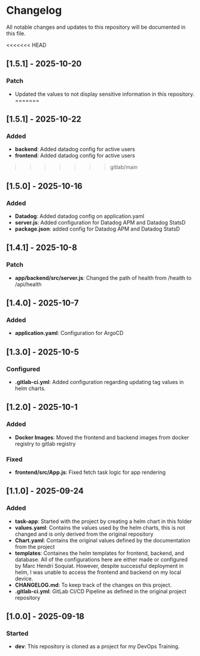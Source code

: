 # Changelog

All notable changes and updates to this repository will be documented in this file.

<<<<<<< HEAD
## [1.5.1] - 2025-10-20

### Patch
- Updated the values to not display sensitive information in this repository. 
=======
## [1.5.1] - 2025-10-22

### Added
- **backend**: Added datadog config for active users
- **frontend**: Added datadog config for active users
>>>>>>> gitlab/main

## [1.5.0] - 2025-10-16

### Added
- **Datadog**: Added datadog config on application.yaml
- **server.js**: Added configuration for Datadog APM and Datadog StatsD
- **package.json**: added config for Datadog APM and Datadog StatsD

## [1.4.1] - 2025-10-8

### Patch
- **app/backend/src/server.js**: Changed the path of health from /health to /api/health

## [1.4.0] - 2025-10-7

### Added
- **application.yaml**: Configuration for ArgoCD

## [1.3.0] - 2025-10-5

### Configured
- **.gitlab-ci.yml**: Added configuration regarding updating tag values in helm charts. 

## [1.2.0] - 2025-10-1

### Added 
- **Docker Images**: Moved the frontend and backend images from docker registry to gitlab registry

### Fixed
- **frontend/src/App.js**: Fixed fetch task logic for app rendering

## [1.1.0] - 2025-09-24

### Added
- **task-app**: Started with the project by creating a helm chart in this folder
- **values.yaml**: Contains the values used by the helm charts, this is not changed and is only derived from the original repository
- **Chart.yaml**: Contains the original values defined by the documentation from the project
- **templates**: Containes the helm templates for frontend, backend, and database. All of the configurations here are either made or configured by Marc Hendri Soquiat. However, despite successful deployment in helm, I was unable to access the frontend and backend on my local device.
- **CHANGELOG.md**: To keep track of the changes on this project. 
- **.gitlab-ci.yml**: GitLab CI/CD Pipeline as defined in the original project repository

## [1.0.0] - 2025-09-18

### Started
- **dev**: This repository is cloned as a project for my DevOps Training. 
